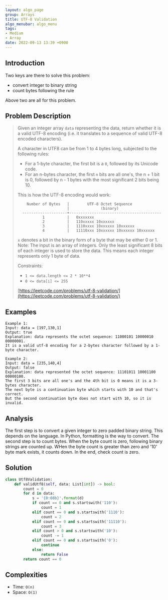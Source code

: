 ```yaml
---
layout: algo_page
group: Arrays
title: UTF-8 Validation
algo_menubar: algo_menu
tags:
- Medium
- Array
date: 2022-09-13 13:39 +0900
---
```

## Introduction
Two keys are there to solve this problem:
- convert integer to binary string
- count bytes following the rule

Above two are all for this problem.

## Problem Description
> Given an integer array `data` representing the data,
> return whether it is a valid UTF-8 encoding (i.e. it translates to a sequence of valid UTF-8 encoded characters).
>
> A character in UTF8 can be from 1 to 4 bytes long, subjected to the following rules:
> - For a 1-byte character, the first bit is a `0`, followed by its Unicode code.
> - For an n-bytes character, the first `n` bits are all one's, the n + 1 bit is 0,
>   followed by n - 1 bytes with the most significant 2 bits being 10.
>
> This is how the UTF-8 encoding would work:
>
> ```
>     Number of Bytes   |        UTF-8 Octet Sequence
>                       |              (binary)
>   --------------------+-----------------------------------------
>            1          |   0xxxxxxx
>            2          |   110xxxxx 10xxxxxx
>            3          |   1110xxxx 10xxxxxx 10xxxxxx
>            4          |   11110xxx 10xxxxxx 10xxxxxx 10xxxxxx
> ```
> `x` denotes a bit in the binary form of a byte that may be either 0 or 1.
> Note: The input is an array of integers.
> Only the least significant 8 bits of each integer is used to store the data.
> This means each integer represents only 1 byte of data.
>
> Constraints:
> - `1 <= data.length <= 2 * 10**4`
> - `0 <= data[i] <= 255`
>
> [https://leetcode.com/problems/utf-8-validation/](https://leetcode.com/problems/utf-8-validation/)

## Examples
```
Example 1:
Input: data = [197,130,1]
Output: true
Explanation: data represents the octet sequence: 11000101 10000010 00000001.
It is a valid utf-8 encoding for a 2-bytes character followed by a 1-byte character.
```

```
Example 2:
Input: data = [235,140,4]
Output: false
Explanation: data represented the octet sequence: 11101011 10001100 00000100.
The first 3 bits are all one's and the 4th bit is 0 means it is a 3-bytes character.
The next byte is a continuation byte which starts with 10 and that's correct.
But the second continuation byte does not start with 10, so it is invalid.
```

## Analysis
The first step is to convert a given integer to zero padded binary string.
This depends on the language. In Python, formatting is the way to convert.
The second step is to count bytes.
When the byte count is zero, following binary strings are counted up.
WHen the byte count is greater than zero and '10' byte mark exists, it counts down.
In the end, check count is zero.

## Solution
```python
class Utf8Validation:
    def validUtf8(self, data: List[int]) -> bool:
        count = 0
        for d in data:
            s = '{0:08b}'.format(d)
            if count == 0 and s.startswith('110'):
                count = 1
            elif count == 0 and s.startswith('1110'):
                count = 2
            elif count == 0 and s.startswith('11110'):
                count = 3
            elif count > 0 and s.startswith('10'):
                count -= 1
            elif count == 0 and s.startswith('0'):
                continue
            else:
                return False
        return count == 0
```

## Complexities
- Time: `O(n)`
- Space: `O(1)`
